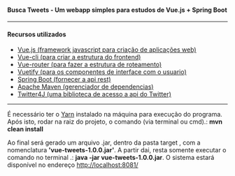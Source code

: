 <h4>Busca Tweets - Um webapp simples para estudos de Vue.js + Spring Boot</h4>

<hr/>
<h4>Recursos utilizados</h4>
<ul>
  <li><a href="http://vuejs.org">Vue.js (framework javascript para criação de aplicações web)</a></li>
  <li><a href="https://cli.vuejs.org/">Vue-cli (para criar a estrutura do frontend)</a></li>
  <li><a href="https://router.vuejs.org/">Vue-router (para fazer a estrutura de roteamento) </a></li>
  <li><a href="https://vuetifyjs.com/en/">Vuetify (para os componentes de interface com o usuario)</a></li>
  <li><a href="https://spring.io/projects/spring-boot">Spring Boot (fornecer a api rest)</a></li>
  <li><a href="http://maven.apache.org/">Apache Maven (gerenciador de dependencias) </a></li>
  <li><a href="http://twitter4j.org/en/">Twitter4J (uma biblioteca de acesso a api do Twitter)</a></li>
</ul><hr/>

<p>É necessário ter o <a href="https://yarnpkg.com/">Yarn</a> instalado na máquina para execução do programa. Após isto, rodar na raiz do projeto, o comando (via terminal ou cmd).: <b>mvn clean install</b></p>

<p>Ao final será gerado um arquivo .jar, dentro da pasta target , com a nomenclatura <b>'vue-tweets-1.0.0.jar'</b>. A partir dai, resta somente executar o comando no terminal .: <b>java -jar vue-tweets-1.0.0.jar</b>. O sistema estará disponível no endereço 
<a href="http://localhost:8081/"> http://localhost:8081/ </a> </p>


